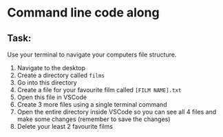 # Command line code along

## Task:

Use your terminal to navigate your computers file structure.

1. Navigate to the desktop
2. Create a directory called `films`
3. Go into this directory
4. Create a file for your favourite film called `[FILM NAME].txt`
5. Open this file in VSCode
6. Create 3 more files using a single terminal command
7. Open the entire directory inside VSCode so you can see all 4 files and make some changes (remember to save the changes)
8. Delete your least 2 favourite films
